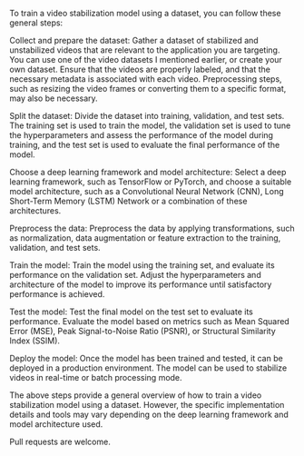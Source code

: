 To train a video stabilization model using a dataset, you can follow these general steps:

Collect and prepare the dataset: Gather a dataset of stabilized and unstabilized videos that are relevant to the application you are targeting. You can use one of the video datasets I mentioned earlier, or create your own dataset. Ensure that the videos are properly labeled, and that the necessary metadata is associated with each video. Preprocessing steps, such as resizing the video frames or converting them to a specific format, may also be necessary.

Split the dataset: Divide the dataset into training, validation, and test sets. The training set is used to train the model, the validation set is used to tune the hyperparameters and assess the performance of the model during training, and the test set is used to evaluate the final performance of the model.

Choose a deep learning framework and model architecture: Select a deep learning framework, such as TensorFlow or PyTorch, and choose a suitable model architecture, such as a Convolutional Neural Network (CNN), Long Short-Term Memory (LSTM) Network or a combination of these architectures.

Preprocess the data: Preprocess the data by applying transformations, such as normalization, data augmentation or feature extraction to the training, validation, and test sets.

Train the model: Train the model using the training set, and evaluate its performance on the validation set. Adjust the hyperparameters and architecture of the model to improve its performance until satisfactory performance is achieved.

Test the model: Test the final model on the test set to evaluate its performance. Evaluate the model based on metrics such as Mean Squared Error (MSE), Peak Signal-to-Noise Ratio (PSNR), or Structural Similarity Index (SSIM).

Deploy the model: Once the model has been trained and tested, it can be deployed in a production environment. The model can be used to stabilize videos in real-time or batch processing mode.

The above steps provide a general overview of how to train a video stabilization model using a dataset. However, the specific implementation details and tools may vary depending on the deep learning framework and model architecture used.

Pull requests are welcome.
